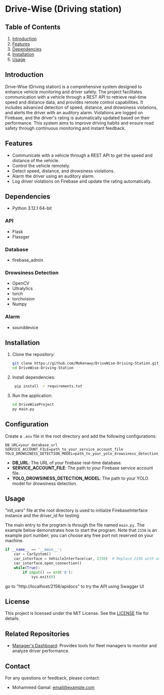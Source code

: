 # Drive-Wise (Driving station)


## Table of Contents

1. [Introduction](#introduction)
2. [Features](#features)
3. [Dependencies](#dependencies)
4. [Installation](#installation)
5. [Usage](#usage)

## Introduction

Drive-Wise (Driving station) is a comprehensive system designed to enhance vehicle monitoring and driver safety. The project facilitates communication with a vehicle through a REST API to retrieve real-time speed and distance data, and provides remote control capabilities. It includes advanced detection of speed, distance, and drowsiness violations, and alerts the driver with an auditory alarm. Violations are logged on Firebase, and the driver's rating is automatically updated based on their performance. This system aims to improve driving habits and ensure road safety through continuous monitoring and instant feedback.

## Features

- Communicate with a vehicle through a REST API to get the speed and distance of the vehicle.
- Control the vehicle remotely.
- Detect speed, distance, and drowsiness violations.
- Alarm the driver using an auditory alarm.
- Log driver violations on Firebase and update the rating automatically.

## Dependencies
- Python 3.12.1 64-bit

### API
- Flask
- Flassger

### Database
- firebase_admin

### Drowsiness Detection
- OpenCV
- Ultralytics
- torch
- torchvision
- Numpy

### Alarm
- sounddevice



## Installation

1. Clone the repository:
   ```bash
   git clone https://github.com/MoKenawy/DriveWise-Driving-Station.git
   cd DriveWise-Driving-Station
   ```

2. Install dependencies:
   ```bash
    pip install -r requirements.txt
   ```

3. Run the application:
   ```bash
   cd DriveWiseProject
   py main.py
   ```
## Configuration

Create a `.env` file in the root directory and add the following configurations:

```env
DB_URL=your_database_url
SERVICE_ACCOUNT_FILE=path_to_your_service_account_file
YOLO_DROWSINESS_DETECTION_MODEL=path_to_your_yolo_drowsiness_detection_model
```

- **DB_URL**: The URL of your firebase real-time database.
- **SERVICE_ACCOUNT_FILE**: The path to your Firebase service account file.
- **YOLO_DROWSINESS_DETECTION_MODEL**: The path to your YOLO model for drowsiness detection.

## Usage
"init_vars" file at the root directory is used to initialze FirebaseInterface instance and the driver_id for testing.

The main entry to the program is through the file named `main.py`. The example below demonstrates how to start the program. Note that `2156` is an example port number; you can choose any free port not reserved on your machine.

```python
if __name__ == '__main__':
    car = CarSystem()
    car_interface = VehicleInterface(car, 2156)  # Replace 2156 with any free port number
    car_interface.open_connection()
    while(True):
        if input() == ord('Q'):
            sys.exit(0)
```
go to "http://localhost/2156/apidocs" to try the API using Swagger UI


## License

This project is licensed under the MIT License. See the [LICENSE](LICENSE) file for details.

## Related Repositories

- [Manager's Dashboard](https://github.com/MoKenawy/Drive-Wise-Django): Provides tools for fleet managers to monitor and analyze driver performance.

## Contact

For any questions or feedback, please contact:
- Mohammed Gamal: [email@example.com](mailto:email@example.com)
```
